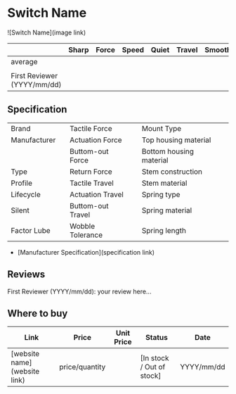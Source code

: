# Switch Name

![Switch Name](image link)

|                             | Sharp | Force | Speed | Quiet | Travel | Smoothness | Stability | Crispness | Thockiness | Clackiness | Poppiness | RGB | Consistency | Overall |
| --------------------------- | ----- | ----- | ----- | ----- | ------ | ---------- | --------- | --------- | ---------- | ---------- | --------- | --- | ----------- | ------- |
| average                     |       |       |       |       |        |            |           |           |            |            |           |     |             |         |
|                             |       |       |       |       |        |            |           |           |            |            |           |     |             |         |
| First Reviewer (YYYY/mm/dd) |       |       |       |       |        |            |           |           |            |            |           |     |             |         |

## Specification

|              |     |                   |     |                         |     |
| ------------ | --- | ----------------- | --- | ----------------------- | --- |
| Brand        |     | Tactile Force     |     | Mount Type              |     |
| Manufacturer |     | Actuation Force   |     | Top housing material    |     |
|              |     | Buttom-out Force  |     | Bottom housing material |     |
| Type         |     | Return Force      |     | Stem construction       |     |
| Profile      |     | Tactile Travel    |     | Stem material           |     |
| Lifecycle    |     | Actuation Travel  |     | Spring type             |     |
| Silent       |     | Buttom-out Travel |     | Spring material         |     |
| Factor Lube  |     | Wobble Tolerance  |     | Spring length           |     |

- [Manufacturer Specification](specification link)

## Reviews

First Reviewer (YYYY/mm/dd):
your review here...

## Where to buy

| Link                         | Price          | Unit Price | Status                    | Date       |
| ---------------------------- | -------------- | ---------- | ------------------------- | ---------- |
| [website name](website link) | price/quantity |            | [In stock / Out of stock] | YYYY/mm/dd |
